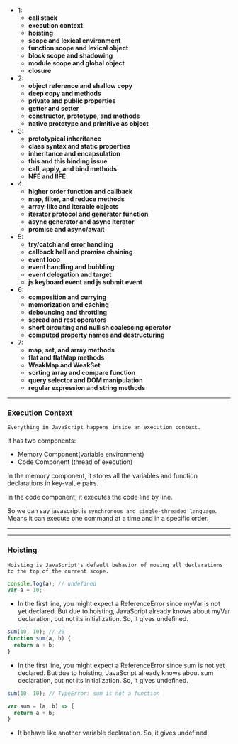 - 1:
    - **call stack**
    - **execution context**
    - **hoisting**
    - **scope and lexical environment**
    - **function scope and lexical object**
    - **block scope and shadowing**
    - **module scope and global object**
    - **closure**
- 2:
    - **object reference and shallow copy**
    - **deep copy and methods**
    - **private and public properties**
    - **getter and setter**
    - **constructor, prototype, and methods**
    - **native prototype and primitive as object**
- 3:
    - **prototypical inheritance**
    - **class syntax and static properties**
    - **inheritance and encapsulation**
    - **this and this binding issue**
    - **call, apply, and bind methods**
    - **NFE and IIFE**
- 4:
    - **higher order function and callback**
    - **map, filter, and reduce methods**
    - **array-like and iterable objects**
    - **iterator protocol and generator function**
    - **async generator and async iterator**
    - **promise and async/await**
- 5:
    - **try/catch and error handling**
    - **callback hell and promise chaining**
    - **event loop**
    - **event handling and bubbling**
    - **event delegation and target**
    - **js keyboard event and js submit event**
- 6:
    - **composition and currying**
    - **memorization and caching**
    - **debouncing and throttling**
    - **spread and rest operators**
    - **short circuiting and nullish coalescing operator**
    - **computed property names and destructuring**
- 7:
    - **map, set, and array methods**
    - **flat and flatMap methods**
    - **WeakMap and WeakSet**
    - **sorting array and compare function**
    - **query selector and DOM manipulation**
    - **regular expression and string methods**


----



###  Execution Context
`Everything in JavaScript happens inside an execution context.`

It has two components:
- Memory Component(variable environment)
- Code Component (thread of execution)

In the memory component, it stores all the variables and function declarations in key-value pairs. 

In the code component, it executes the code line by line.

So we can say javascript is `synchronous and single-threaded language`.
Means it can execute one command at a time and in a specific order.

-----









----

### Hoisting

`Hoisting is JavaScript's default behavior of moving all declarations to the top of the current scope.`

```js
console.log(a); // undefined
var a = 10;
```
- In the first line, you might expect a ReferenceError since myVar is not yet declared. But due to hoisting, JavaScript already knows about myVar declaration, but not its initialization. So, it gives undefined.


```js
sum(10, 10); // 20
function sum(a, b) {
  return a + b;
}
```
- In the first line, you might expect a ReferenceError since sum is not yet declared. But due to hoisting, JavaScript already knows about sum declaration, but not its initialization. So, it gives undefined.

```js
sum(10, 10); // TypeError: sum is not a function

var sum = (a, b) => {
  return a + b;
}
```

- It behave like another variable declaration. So, it gives undefined.










